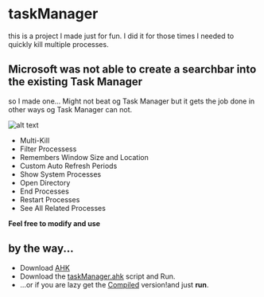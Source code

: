 # taskManager

this is a project I made just for fun. I did it for those times I needed to quickly kill multiple processes.

## Microsoft was not able to create a searchbar into the existing Task Manager

so I made one...
Might not beat og Task Manager but it gets the job done in other ways og Task Manager can not.

![alt text](https://i.imgur.com/BoZz1kM.jpg "taskManager")

- Multi-Kill
- Filter Processess
- Remembers Window Size and Location
- Custom Auto Refresh Periods
- Show System Processes
- Open Directory
- End Processes
- Restart Processes
- See All Related Processes

**Feel free to modify and use**

## by the way...

- Download [AHK](https://www.autohotkey.com/download/ahk-install.exe)
- Download the [taskManager.ahk](https://github.com/fenchai23/taskManager/blob/master/TaskManager.ahk) script and Run.
- ...or if you are lazy get the [Compiled](https://github.com/fenchai23/taskManager/blob/master/TaskManager.exe) version!and just **run**.
